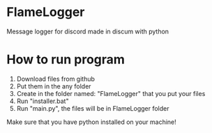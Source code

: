 # FlameLogger
Message logger for discord made in discum with python

# How to run program
1. Download files from github
2. Put them in the any folder
3. Create in the folder named: "FlameLogger" that you put your files
4. Run "installer.bat"
5. Run "main.py", the files will be in FlameLogger folder

Make sure that you have python installed on your machine!
